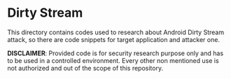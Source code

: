 # Dirty Stream

This directory contains codes used to research about Android Dirty Stream attack, so there are code snippets for target application and attacker one.

**DISCLAIMER**: Provided code is for security research purpose only and has to be used in a controlled environment. Every other non mentioned use is not authorized and out of the scope of this repository.
